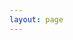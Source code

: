 ```yaml
---
layout: page
---
```

<script setup>
import {
  VPTeamPage,
  VPTeamPageTitle,
  VPTeamMembers,
  VPTeamPageSection
} from 'vitepress/theme';

const members = [
  {
    avatar: 'https://www.github.com/neighborhood999.png',
    name: 'Jie Peng',
    title: 'Creator',
    links: [
      { icon: 'github', link: 'https://github.com/neighborhood999' },
    ]
  },
  {
    avatar: 'https://www.github.com/pratik227.png',
    name: 'Pratik Patel',
    title: 'Contributor',
    links: [
      { icon: 'github', link: 'https://github.com/pratik227' },
      { icon: 'twitter', link: 'https://twitter.com/PratikPatel_227' },
      { icon: {svg:'<svg viewBox="0 0 1043.63 592.71" class="au av"><g data-name="Layer 2"><g data-name="Layer 1"><path d="M588.67 296.36c0 163.67-131.78 296.35-294.33 296.35S0 460 0 296.36 131.78 0 294.34 0s294.33 132.69 294.33 296.36M911.56 296.36c0 154.06-65.89 279-147.17 279s-147.17-124.94-147.17-279 65.88-279 147.16-279 147.17 124.9 147.17 279M1043.63 296.36c0 138-23.17 249.94-51.76 249.94s-51.75-111.91-51.75-249.94 23.17-249.94 51.75-249.94 51.76 111.9 51.76 249.94"></path></g></g></svg>'}, link: 'https://medium.com/@pratikpatel_60309' }
    ],
    sponsor:'https://github.com/sponsors/pratik227'
  },
  {
    avatar: 'https://www.github.com/IlCallo.png',
    name: 'Paolo Caleffi',
    title: 'Contributor',
    links: [
      { icon: 'github', link: 'https://github.com/IlCallo' },
      { icon: 'twitter', link: 'https://twitter.com/pcalloc' },
    ]
  },
  {
    avatar: 'https://www.github.com/KrisHedges.png',
    name: 'Kris Hedges',
    title: 'Contributor',
    links: [
      { icon: 'github', link: 'https://github.com/KrisHedges' },
    ]
  },
]
</script>

<VPTeamPage>
  <VPTeamPageTitle>
    <template #title>Contributors</template>
  </VPTeamPageTitle>
  <VPTeamMembers size="medium" :members="members" />
</VPTeamPage>
